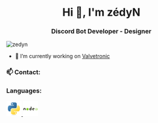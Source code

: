 <h1 align="center">Hi 👋, I'm zédyN</h1>
<h3 align="center">Discord Bot Developer - Designer</h3>

<p align="left"> <img src="https://komarev.com/ghpvc/?username=zedyn&label=Profile%20views&color=0e75b6&style=flat" alt="zedyn" /> </p>

- 🔭 I’m currently working on [Valvetronic](.)

<h3>📫 Contact:<h3>



<h3 align="left">Languages:</h3>
<p align="left"><a href="https://www.python.org" target="_blank"> <img src="https://raw.githubusercontent.com/devicons/devicon/master/icons/python/python-original.svg" alt="python" width="40" height="40"/> </a>
<a href="https://nodejs.org" target="_blank"> <img src="https://raw.githubusercontent.com/devicons/devicon/master/icons/nodejs/nodejs-original-wordmark.svg" alt="nodejs" width="40" height="40"/> </a>
</p>

